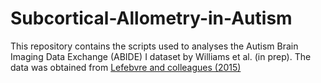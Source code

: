 # Subcortical-Allometry-in-Autism


This repository contains the scripts used to analyses the Autism Brain Imaging Data Exchange (ABIDE) I dataset by Williams et al. (in prep). The data was obtained from [Lefebvre and colleagues (2015)](https://www.sciencedirect.com/science/article/pii/S0006322315001018?via%3Dihub) 

